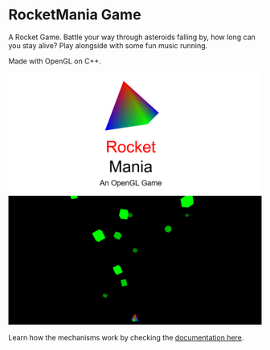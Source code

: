 # RocketMania Game

A Rocket Game. Battle your way through asteroids falling by, how long can you stay alive? Play alongside with some fun music running.

Made with OpenGL on C++.

![Title](doc/title.png)
![Gameplay](doc/gameplay.png)

Learn how the mechanisms work by checking the [documentation here](doc/documentation.pdf "RadioMania Documentation").